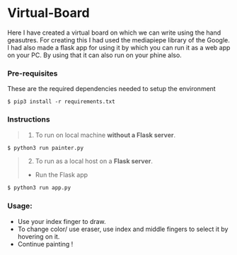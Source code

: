 # Virtual-Board

Here I have created a virtual board on which we can write using the hand geasutres. For creating this I had used the mediapiepe library of the Google. I had also made a flask app for using it by which you can run it as a web app on your PC. By using that it can also run on your phine also. 

### Pre-requisites
These are the required dependencies needed to setup the environment
```
$ pip3 install -r requirements.txt
```
### Instructions
> 1. To run on local machine **without a Flask server**.
```bash
$ python3 run painter.py
```
> 2. To run as a local host on a **Flask server**.
>- Run the Flask app
```bash
$ python3 run app.py
```

### Usage:
- Use your index finger to draw.
- To change color/ use eraser, use index and middle fingers to select it by hovering on it.
- Continue painting !
